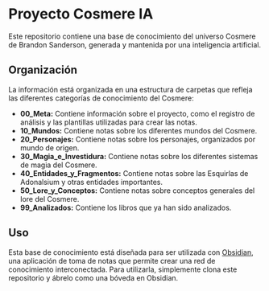# Proyecto Cosmere IA

Este repositorio contiene una base de conocimiento del universo Cosmere de Brandon Sanderson, generada y mantenida por una inteligencia artificial.

## Organización

La información está organizada en una estructura de carpetas que refleja las diferentes categorías de conocimiento del Cosmere:

* **00_Meta:** Contiene información sobre el proyecto, como el registro de análisis y las plantillas utilizadas para crear las notas.
* **10_Mundos:** Contiene notas sobre los diferentes mundos del Cosmere.
* **20_Personajes:** Contiene notas sobre los personajes, organizados por mundo de origen.
* **30_Magia_e_Investidura:** Contiene notas sobre los diferentes sistemas de magia del Cosmere.
* **40_Entidades_y_Fragmentos:** Contiene notas sobre las Esquirlas de Adonalsium y otras entidades importantes.
* **50_Lore_y_Conceptos:** Contiene notas sobre conceptos generales del lore del Cosmere.
* **99_Analizados:** Contiene los libros que ya han sido analizados.

## Uso

Esta base de conocimiento está diseñada para ser utilizada con [Obsidian](https://obsidian.md/), una aplicación de toma de notas que permite crear una red de conocimiento interconectada. Para utilizarla, simplemente clona este repositorio y ábrelo como una bóveda en Obsidian.
